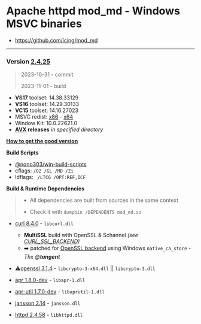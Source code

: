 # Apache httpd mod_md - Windows MSVC binaries #
- https://github.com/icing/mod_md

----
### Version [2.4.25](https://github.com/icing/mod_md/tree/v2.4.25) 
> 2023-10-31 - commit
>
> 2023-11-01 - build

- **VS17** toolset: 14.38.33129
- **VS16** toolset: 14.29.30133
- **VC15** toolset: 14.16.27023
- MSVC redist:  [x86](https://aka.ms/vs/16/release/vc_redist.x86.exe) - [x64](https://aka.ms/vs/16/release/vc_redist.x64.exe)
- Window Kit: 10.0.22621.0
- **[AVX](https://msdn.microsoft.com/fr-fr/library/jj620901.aspx) releases** _in specified directory_

[**How to get the good version**](https://github.com/nono303/PHP-memcache-dll#how-to-get-the-good-version)

**Build Scripts** 

- [@nono303/win-build-scripts](https://github.com/nono303/win-build-scripts)
- cflags: `/O2 /GL /MD /Zi`
- ldflags: ` /LTCG /OPT:REF,ICF`

**Build  & Runtime Dependencies**

> * All dependencies are built from sources in the same context
>
> * Check it with `dumpbin /DEPENDENTS mod_md.so`

- [curl 8.4.0](https://github.com/curl/curl/tree/curl-8_4_0) - `libcurl.dll` 
  - **MultiSSL** build with OpenSSL & Schannel _(see [CURL_SSL_BACKEND](https://cran.r-project.org/web/packages/curl/vignettes/windows.html))_
  - :arrow_right: patched for [OpenSSL backend](https://www.apachelounge.com/viewtopic.php?t=8627) using Windows `native_ca_store` - *Thx @**tangent***

- :warning:[openssl 3.1.4](https://github.com/openssl/openssl/tree/openssl-3.1.4) - `libcrypto-3-x64.dll` || `libcrypto-3.dll` 
- [apr 1.8.0-dev](https://github.com/apache/apr) - `libapr-1.dll`
- [apr-util 1.7.0-dev](https://github.com/apache/apr-util) - `libaprutil-1.dll`
- [jansson 2.14](https://github.com/akheron/jansson/tree/v2.14) - `jansson.dll`
- [httpd 2.4.58](https://github.com/apache/httpd/tree/2.4.58) - `libhttpd.dll`
